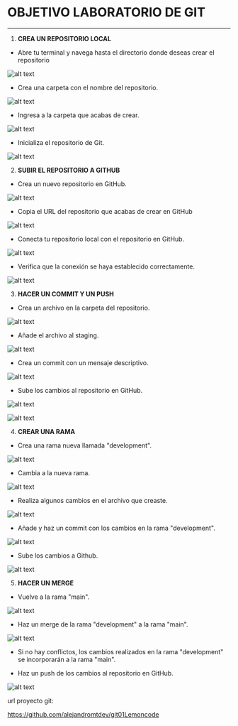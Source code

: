# OBJETIVO LABORATORIO DE GIT #
---
1. __CREA UN REPOSITORIO LOCAL__ 
   
  - Abre tu terminal y navega hasta el directorio donde deseas crear el repositorio
  
![alt text](<markdown fotos/1. navegacion terminal hasta directorio.png>)

  - Crea una carpeta con el nombre del repositorio.
  
![alt text](<markdown fotos/2. creamos carpeta gitlemoncode.png>)

  - Ingresa a la carpeta que acabas de crear.
  
![alt text](<markdown fotos/3. ingresamos a la carpeta creada .png>)

  - Inicializa el repositorio de Git.
  
![alt text](<markdown fotos/4. Inicializamos repositorio de git.png>)

2. __SUBIR EL REPOSITORIO A GITHUB__
   
  -  Crea un nuevo repositorio en GitHub.
  
![alt text](<markdown fotos/5. creamos nuevo repositorio en github.png>)

 - Copia el URL del repositorio que acabas de crear en GitHub
  
![alt text](<markdown fotos/6. copiamos url repositorio creado.png>)

 - Conecta tu repositorio local con el repositorio en GitHub.
  
![alt text](<markdown fotos/7. conectamos repositorio local con repositorio en github.png>)
  
 - Verifica que la conexión se haya establecido correctamente.

![alt text](<markdown fotos/8. Verificamos conexion correcta.png>)

3. __HACER UN COMMIT Y UN PUSH__
  - Crea un archivo en la carpeta del repositorio.
  
![alt text](<markdown fotos/9. creamos archivo en carpeta repositorio .png>)

 - Añade el archivo al staging.

![alt text](<markdown fotos/10. añadimos archivo al staging (gitignore).png>)

 - Crea un commit con un mensaje descriptivo.
  
![alt text](<markdown fotos/11. creamos commit con mensaje descriptivo.png>)

 - Sube los cambios al repositorio en GitHub.
  
![alt text](<markdown fotos/12. subimos cambios al repositorio en github.png>)

![alt text](<markdown fotos/12.1 cambios repo github.png>)

4. __CREAR UNA RAMA__
   
  - Crea una rama nueva llamada "development".
 
![alt text](<markdown fotos/13. Creacion rama depelopment.png>)

 - Cambia a la nueva rama.

![alt text](<markdown fotos/14. Cambiamos a la nueva rama.png>)

 - Realiza algunos cambios en el archivo que creaste.

![alt text](<markdown fotos/15. realizamos cambios en rama development.png>)

 - Añade y haz un commit con los cambios en la rama "development".

![alt text](<markdown fotos/16. Añadimos y hacemos commit en rama development.png>)

 - Sube los cambios a Github.

![alt text](<markdown fotos/17. Subimos cambios a github.png>)

5. __HACER UN MERGE__
   
 - Vuelve a la rama "main".
  
![alt text](<markdown fotos/18. Volvemos a la rama main.png>)

 - Haz un merge de la rama "development" a la rama "main".

![alt text](<markdown fotos/19. Hacemos Merge de rama development a rama main.png>)

 - Si no hay conflictos, los cambios realizados en la rama "development" se incorporarán a la rama "main".

- Haz un push de los cambios al repositorio en GitHub.

![alt text](<markdown fotos/20. git push final.png>)


url proyecto git: 

https://github.com/alejandromtdev/git01Lemoncode